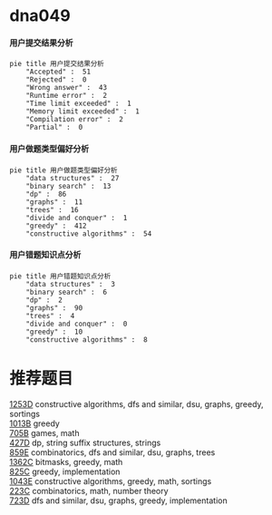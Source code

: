 # dna049

<!-- tabs:start -->



#### **用户提交结果分析**

```mermaid
pie title 用户提交结果分析
    "Accepted" :  51
    "Rejected" :  0
    "Wrong answer" :  43
    "Runtime error" :  2
    "Time limit exceeded" :  1
    "Memory limit exceeded" :  1
    "Compilation error" :  2
    "Partial" :  0
```

#### **用户做题类型偏好分析**

```mermaid
pie title 用户做题类型偏好分析
    "data structures" :  27
    "binary search" :  13
    "dp" :  86
    "graphs" :  11
    "trees" :  16
    "divide and conquer" :  1
    "greedy" :  412
    "constructive algorithms" :  54
```
#### **用户错题知识点分析**

```mermaid
pie title 用户错题知识点分析
    "data structures" :  3
    "binary search" :  6
    "dp" :  2
    "graphs" :  90
    "trees" :  4
    "divide and conquer" :  0
    "greedy" :  10
    "constructive algorithms" :  8
```



<!-- tabs:end -->
# 推荐题目
[1253D](https://codeforces.com/contest/1253/problem/D)		constructive algorithms,
                        dfs and similar,
                        dsu,
                        graphs,
                        greedy,
                        sortings		  
[1013B](https://codeforces.com/contest/1013/problem/B)		greedy		  
[705B](https://codeforces.com/contest/705/problem/B)		games,
                        math		  
[427D](https://codeforces.com/contest/427/problem/D)		dp,
                        string suffix structures,
                        strings		  
[859E](https://codeforces.com/contest/859/problem/E)		combinatorics,
                        dfs and similar,
                        dsu,
                        graphs,
                        trees		  
[1362C](https://codeforces.com/contest/1362/problem/C)		bitmasks,
                        greedy,
                        math		  
[825C](https://codeforces.com/contest/825/problem/C)		greedy,
                        implementation		  
[1043E](https://codeforces.com/contest/1043/problem/E)		constructive algorithms,
                        greedy,
                        math,
                        sortings		  
[223C](https://codeforces.com/contest/223/problem/C)		combinatorics,
                        math,
                        number theory		  
[723D](https://codeforces.com/contest/723/problem/D)		dfs and similar,
                        dsu,
                        graphs,
                        greedy,
                        implementation		  
